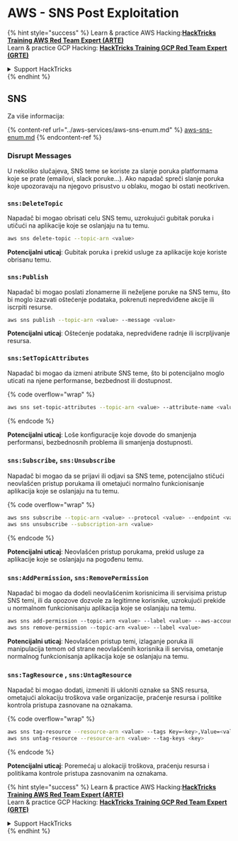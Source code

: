 # AWS - SNS Post Exploitation

{% hint style="success" %}
Learn & practice AWS Hacking:<img src="../../../.gitbook/assets/image (1) (1) (1).png" alt="" data-size="line">[**HackTricks Training AWS Red Team Expert (ARTE)**](https://training.hacktricks.xyz/courses/arte)<img src="../../../.gitbook/assets/image (1) (1) (1).png" alt="" data-size="line">\
Learn & practice GCP Hacking: <img src="../../../.gitbook/assets/image (2).png" alt="" data-size="line">[**HackTricks Training GCP Red Team Expert (GRTE)**<img src="../../../.gitbook/assets/image (2).png" alt="" data-size="line">](https://training.hacktricks.xyz/courses/grte)

<details>

<summary>Support HackTricks</summary>

* Check the [**subscription plans**](https://github.com/sponsors/carlospolop)!
* **Join the** 💬 [**Discord group**](https://discord.gg/hRep4RUj7f) or the [**telegram group**](https://t.me/peass) or **follow** us on **Twitter** 🐦 [**@hacktricks\_live**](https://twitter.com/hacktricks_live)**.**
* **Share hacking tricks by submitting PRs to the** [**HackTricks**](https://github.com/carlospolop/hacktricks) and [**HackTricks Cloud**](https://github.com/carlospolop/hacktricks-cloud) github repos.

</details>
{% endhint %}

## SNS

Za više informacija:

{% content-ref url="../aws-services/aws-sns-enum.md" %}
[aws-sns-enum.md](../aws-services/aws-sns-enum.md)
{% endcontent-ref %}

### Disrupt Messages

U nekoliko slučajeva, SNS teme se koriste za slanje poruka platformama koje se prate (emailovi, slack poruke...). Ako napadač spreči slanje poruka koje upozoravaju na njegovo prisustvo u oblaku, mogao bi ostati neotkriven.

### `sns:DeleteTopic`

Napadač bi mogao obrisati celu SNS temu, uzrokujući gubitak poruka i utičući na aplikacije koje se oslanjaju na tu temu.
```bash
aws sns delete-topic --topic-arn <value>
```
**Potencijalni uticaj**: Gubitak poruka i prekid usluge za aplikacije koje koriste obrisanu temu.

### `sns:Publish`

Napadač bi mogao poslati zlonamerne ili neželjene poruke na SNS temu, što bi moglo izazvati oštećenje podataka, pokrenuti nepredviđene akcije ili iscrpiti resurse.
```bash
aws sns publish --topic-arn <value> --message <value>
```
**Potencijalni uticaj**: Oštećenje podataka, nepredviđene radnje ili iscrpljivanje resursa.

### `sns:SetTopicAttributes`

Napadač bi mogao da izmeni atribute SNS teme, što bi potencijalno moglo uticati na njene performanse, bezbednost ili dostupnost.

{% code overflow="wrap" %}
```bash
aws sns set-topic-attributes --topic-arn <value> --attribute-name <value> --attribute-value <value>
```
{% endcode %}

**Potencijalni uticaj**: Loše konfiguracije koje dovode do smanjenja performansi, bezbednosnih problema ili smanjenja dostupnosti.

### `sns:Subscribe`, `sns:Unsubscribe`

Napadač bi mogao da se prijavi ili odjavi sa SNS teme, potencijalno stičući neovlašćen pristup porukama ili ometajući normalno funkcionisanje aplikacija koje se oslanjaju na tu temu.

{% code overflow="wrap" %}
```bash
aws sns subscribe --topic-arn <value> --protocol <value> --endpoint <value>
aws sns unsubscribe --subscription-arn <value>
```
{% endcode %}

**Potencijalni uticaj**: Neovlašćen pristup porukama, prekid usluge za aplikacije koje se oslanjaju na pogođenu temu.

### `sns:AddPermission`, `sns:RemovePermission`

Napadač bi mogao da dodeli neovlašćenim korisnicima ili servisima pristup SNS temi, ili da opozove dozvole za legitimne korisnike, uzrokujući prekide u normalnom funkcionisanju aplikacija koje se oslanjaju na temu.
```css
aws sns add-permission --topic-arn <value> --label <value> --aws-account-id <value> --action-name <value>
aws sns remove-permission --topic-arn <value> --label <value>
```
**Potencijalni uticaj**: Neovlašćen pristup temi, izlaganje poruka ili manipulacija temom od strane neovlašćenih korisnika ili servisa, ometanje normalnog funkcionisanja aplikacija koje se oslanjaju na temu.

### `sns:TagResource` , `sns:UntagResource`

Napadač bi mogao dodati, izmeniti ili ukloniti oznake sa SNS resursa, ometajući alokaciju troškova vaše organizacije, praćenje resursa i politike kontrola pristupa zasnovane na oznakama.

{% code overflow="wrap" %}
```bash
aws sns tag-resource --resource-arn <value> --tags Key=<key>,Value=<value>
aws sns untag-resource --resource-arn <value> --tag-keys <key>
```
{% endcode %}

**Potencijalni uticaj**: Poremećaj u alokaciji troškova, praćenju resursa i politikama kontrole pristupa zasnovanim na oznakama.

{% hint style="success" %}
Learn & practice AWS Hacking:<img src="../../../.gitbook/assets/image (1) (1) (1).png" alt="" data-size="line">[**HackTricks Training AWS Red Team Expert (ARTE)**](https://training.hacktricks.xyz/courses/arte)<img src="../../../.gitbook/assets/image (1) (1) (1).png" alt="" data-size="line">\
Learn & practice GCP Hacking: <img src="../../../.gitbook/assets/image (2).png" alt="" data-size="line">[**HackTricks Training GCP Red Team Expert (GRTE)**<img src="../../../.gitbook/assets/image (2).png" alt="" data-size="line">](https://training.hacktricks.xyz/courses/grte)

<details>

<summary>Support HackTricks</summary>

* Check the [**subscription plans**](https://github.com/sponsors/carlospolop)!
* **Join the** 💬 [**Discord group**](https://discord.gg/hRep4RUj7f) or the [**telegram group**](https://t.me/peass) or **follow** us on **Twitter** 🐦 [**@hacktricks\_live**](https://twitter.com/hacktricks_live)**.**
* **Share hacking tricks by submitting PRs to the** [**HackTricks**](https://github.com/carlospolop/hacktricks) and [**HackTricks Cloud**](https://github.com/carlospolop/hacktricks-cloud) github repos.

</details>
{% endhint %}
